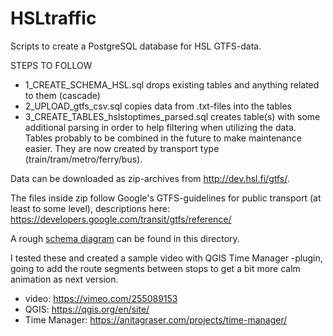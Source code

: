 # HSLtraffic

Scripts to create a PostgreSQL database for HSL GTFS-data.

STEPS TO FOLLOW
- 1_CREATE_SCHEMA_HSL.sql drops existing tables and anything related to them (cascade)
- 2_UPLOAD_gtfs_csv.sql copies data from .txt-files into the tables
- 3_CREATE_TABLES_hslstoptimes_parsed.sql creates table(s) with some additional parsing in order to help filtering when utilizing the data. Tables probably to be combined in the future to make maintenance easier. They are now created by transport type (train/tram/metro/ferry/bus).

Data can be downloaded as zip-archives from http://dev.hsl.fi/gtfs/.

The files inside zip follow Google's GTFS-guidelines for public transport (at least to some level), descriptions here: https://developers.google.com/transit/gtfs/reference/

A rough [schema diagram](HSL_GTFS_schema.png) can be found in this directory.

I tested these and created a sample video with QGIS Time Manager -plugin, going to add the route segments between stops to get a bit more calm animation as next version.
- video: https://vimeo.com/255089153
- QGIS: https://qgis.org/en/site/
- Time Manager: https://anitagraser.com/projects/time-manager/

